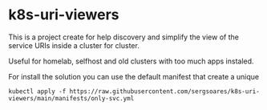 # k8s-uri-viewers

This is a project create for help discovery and simplify the view of the service URIs inside a cluster for cluster.

Useful for homelab, selfhost and old clusters with too much apps instaled.

For install the solution you can use the default manifest that create a unique 

```shell
kubectl apply -f https://raw.githubusercontent.com/sergsoares/k8s-uri-viewers/main/manifests/only-svc.yml
```